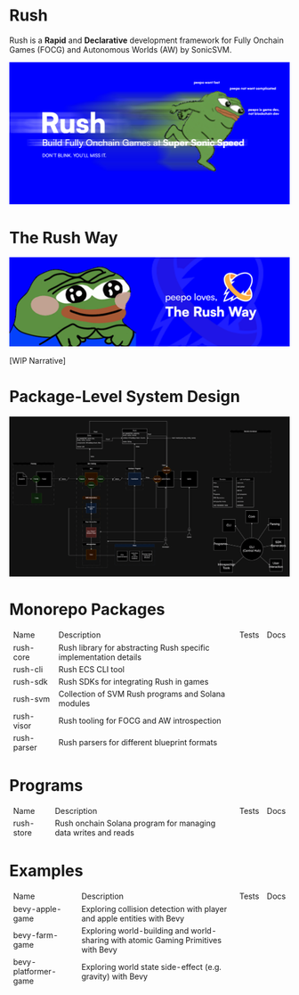 # Rush

Rush is a **Rapid** and **Declarative** development framework for Fully Onchain Games (FOCG) and Autonomous Worlds (AW) by SonicSVM. 

![Rush Peepo Banner](.github/images/rush-peepo.png)

# The Rush Way

![Rush Way Banner](.github/images/rush-way.png)

[WIP Narrative]


# Package-Level System Design

![Rush Banner](.github/images/rush-package-level.png)

# Monorepo Packages

<center>
<table>
    <thead>
        <td>Name</td>
        <td>Description</td>
        <td>Tests</td>
        <td>Docs</td>
    </head>
    <tr>
        <td>rush-core</td>
        <td>Rush library for abstracting Rush specific implementation details</td>
        <td></td>
        <td></td>
    </tr>
    <tr>
        <td>rush-cli</td>
        <td>Rush ECS CLI tool</td>
        <td></td>
        <td></td>
    </tr>
    <tr>
        <td>rush-sdk</td>
        <td>Rush SDKs for integrating Rush in games</td>
        <td></td>
        <td></td>
    </tr>
    <tr>
        <td>rush-svm</td>
        <td>Collection of SVM Rush programs and Solana modules</td>
        <td></td>
        <td></td>
    </tr>
    <tr>
        <td>rush-visor</td>
        <td>Rush tooling for FOCG and AW introspection</td>
        <td></td>
        <td></td>
    </tr>
    <tr>
        <td>rush-parser</td>
        <td>Rush parsers for different blueprint formats</td>
        <td></td>
        <td></td>
    </tr>
</table>
</center>

# Programs

<center>
<table>
    <thead>
        <td>Name</td>
        <td>Description</td>
        <td>Tests</td>
        <td>Docs</td>
    </head>
    <tr>
        <td>rush-store</td>
        <td>Rush onchain Solana program for managing data writes and reads</td>
        <td></td>
        <td></td>
    </tr>
</table>
</center>

# Examples

<center>
<table>
    <thead>
        <td>Name</td>
        <td>Description</td>
        <td>Tests</td>
        <td>Docs</td>
    </head>
    <tr>
        <td>bevy-apple-game</td>
        <td>Exploring collision detection with player and apple entities with Bevy</td>
        <td></td>
        <td></td>
    </tr>
    <tr>
        <td>bevy-farm-game</td>
        <td>Exploring world-building and world-sharing with atomic Gaming Primitives with Bevy</td>
        <td></td>
        <td></td>
    </tr>
    <tr>
        <td>bevy-platformer-game</td>
        <td>Exploring world state side-effect (e.g. gravity) with Bevy</td>
        <td></td>
        <td></td>
    </tr>
</table>
</center>
